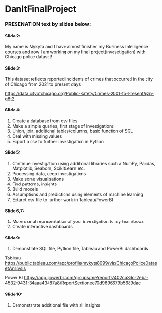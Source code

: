 # DanItFinalProject

### PRESENATION text by slides below:


#### Slide 2:   

My name is Mykyta and I have almost finished my Business Intelligence courses and now I am working on my final project(invesetigation) with Chicago police dataset!

   
#### Slide 3:

This dataset reflects reported incidents of crimes that occurred in the city of Chicago from 2021 to present days 

https://data.cityofchicago.org/Public-Safety/Crimes-2001-to-Present/ijzp-q8t2

#### Slide 4: 	    

1. Create a database from csv files
2. Make a simple queries, first stage of investigations
3. Union, join, additional tables/columns, basic function of SQL
4. Deal with missing values
5. Export a csv to further investigation in Python
              
#### Slide 5:      		

1. Continue investigation using additional libraries such a NumPy, Pandas, Matplotlib, Seaborn, ScikitLearn etc.
2. Processing data, deep investigations
3. Make some visualisations
4. Find patterns, insights
5. Build models
6. Assumptions and predictions using elements of machine learning
7. Extarct csv file to further work in Tableau/PowerBI

#### Slide 6,7:  

1. More useful representation of your investigation to my team/boos
2. Create interactive dashboards


#### Slide 9:

1. Demonstrate SQL file, Python file, Tableau and PowerBi dashboards

Tableau https://public.tableau.com/app/profile/mykyta8099/viz/ChicagoPoliceDatasetAnalysis

Power BI https://app.powerbi.com/groups/me/reports/402ca36c-2eba-4532-9431-34aaa43487a8/ReportSectionee70d9696679b5689dac

#### Slide 10:

1. Demonstarate additional file with all insights


